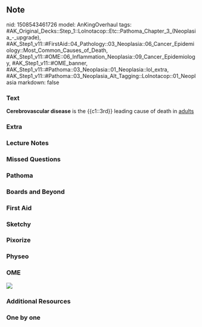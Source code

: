 ## Note
nid: 1508543461726
model: AnKingOverhaul
tags: #AK_Original_Decks::Step_1::Lolnotacop::Etc::Pathoma_Chapter_3_(Neoplasia_-_upgrade), #AK_Step1_v11::#FirstAid::04_Pathology::03_Neoplasia::06_Cancer_Epidemiology::Most_Common_Causes_of_Death, #AK_Step1_v11::#OME::06_Inflammation_Neoplasia::09_Cancer_Epidemiology, #AK_Step1_v11::#OME_banner, #AK_Step1_v11::#Pathoma::03_Neoplasia::01_Neoplasia::lol_extra, #AK_Step1_v11::#Pathoma::03_Neoplasia_Alt_Tagging::Lolnotacop::01_Neoplasia
markdown: false

### Text
<b>Cerebrovascular disease</b> is the {{c1::3rd}} leading cause of
death in <u>adults</u>

### Extra


### Lecture Notes


### Missed Questions


### Pathoma


### Boards and Beyond


### First Aid


### Sketchy


### Pixorize


### Physeo


### OME
<div class="ome-widget">
  <a href="https://onlinemeded.org?ref=anki"><img src=
  "_OME_AnkiFlashcards_General_3.png"></a>
</div>

### Additional Resources


### One by one

